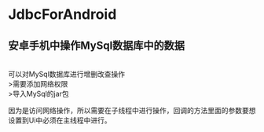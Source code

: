 # JdbcForAndroid

<h2>安卓手机中操作MySql数据库中的数据</h2></br>
可以对MySql数据库进行增删改查操作</br>
>需要添加网络权限</br>
>导入MySql的jar包</br>

因为是访问网络操作，所以需要在子线程中进行操作，回调的方法里面的参数要想设置到Ui中必须在主线程中进行。</br>
